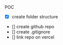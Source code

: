 POC

- [x] create folder structure
- [] create github repo
- [] create .gitignore
- [] link repo on vercel

